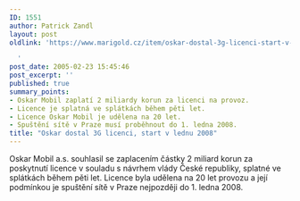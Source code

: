 ```yaml
---
ID: 1551
author: Patrick Zandl
layout: post
oldlink: 'https://www.marigold.cz/item/oskar-dostal-3g-licenci-start-v-lednu-2008

  '
post_date: 2005-02-23 15:45:46
post_excerpt: ''
published: true
summary_points:
- Oskar Mobil zaplatí 2 miliardy korun za licenci na provoz.
- Licence je splatná ve splátkách během pěti let.
- Licence Oskar Mobil je udělena na 20 let.
- Spuštění sítě v Praze musí proběhnout do 1. ledna 2008.
title: "Oskar dostal 3G licenci, start v lednu 2008"
---
```


<p>Oskar Mobil a.s. souhlasil se zaplacením částky 2 miliard korun za poskytnutí licence v souladu s návrhem vlády České republiky, splatné ve splátkách během pěti let. Licence byla udělena na 20 let provozu a její podmínkou je spuštění sítě v Praze nejpozději do 1. ledna 2008.
</p>